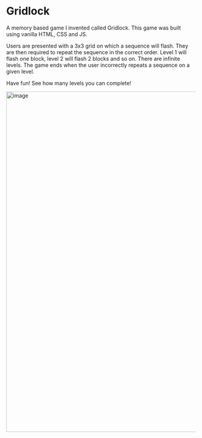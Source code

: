 # Gridlock
A memory based game I invented called Gridlock. This game was built using vanilla HTML, CSS and JS.

Users are presented with a 3x3 grid on which a sequence will flash. They are then required to repeat the sequence in the correct order.
Level 1 will flash one block, level 2 will flash 2 blocks and so on. There are infinite levels. The game ends when the user incorrectly repeats a sequence on a given level.

Have fun! See how many levels you can complete!

<img width="904" alt="image" src="https://github.com/stephenkettley/gridlock/assets/109079565/f4f29717-9db7-49a3-bd58-d6f83cafa537">






